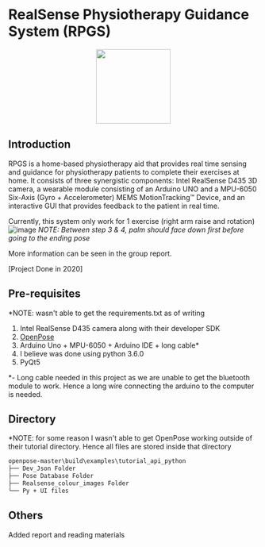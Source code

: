 # RealSense Physiotherapy Guidance System (RPGS)
<p align="center">
  <img width="150" height="150" src="https://user-images.githubusercontent.com/84503515/119081935-9f133f00-ba2f-11eb-8483-a9cad97136bf.png">
</p>

## Introduction
RPGS is a home-based physiotherapy aid that provides real time sensing and guidance for physiotherapy patients to complete their exercises at home. It consists of three synergistic components: Intel RealSense D435 3D camera, a wearable module consisting of an Arduino UNO and a MPU-6050 Six-Axis (Gyro + Accelerometer) MEMS MotionTracking™ Device, and an interactive GUI that provides feedback to the patient in real time.

Currently, this system only work for 1 exercise (right arm raise and rotation)
![image](https://user-images.githubusercontent.com/84503515/119089767-4185ef00-ba3d-11eb-9747-ad3def3d8385.png)
*NOTE: Between step 3 & 4, palm should face down first before going to the ending pose*

More information can be seen in the group report.

[Project Done in 2020]

## Pre-requisites
*NOTE: wasn't able to get the requirements.txt as of writing
1) Intel RealSense D435 camera along with their developer SDK
2) [OpenPose](https://github.com/CMU-Perceptual-Computing-Lab/openpose)
3) Arduino Uno + MPU-6050 + Arduino IDE + long cable*
4) I believe was done using python 3.6.0
5) PyQt5

*- Long cable needed in this project as we are unable to get the bluetooth module to work. Hence a long wire connecting the arduino to the computer is needed.

## Directory
*NOTE: for some reason I wasn't able to get OpenPose working outside of their tutorial directory. Hence all files are stored inside that directory
```bash
openpose-master\build\examples\tutorial_api_python
├── Dev_Json Folder
├── Pose Database Folder
├── Realsense_colour_images Folder
└── Py + UI files
```

## Others
Added report and reading materials
